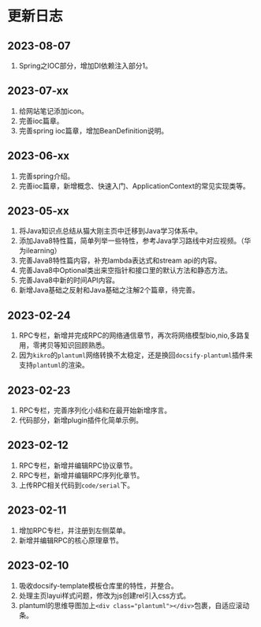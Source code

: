 # 更新日志

## 2023-08-07
1. Spring之IOC部分，增加DI依赖注入部分1。

## 2023-07-xx
1. 给网站笔记添加icon。
2. 完善ioc篇章。
3. 完善spring ioc篇章，增加BeanDefinition说明。

## 2023-06-xx
1. 完善spring介绍。
2. 完善ioc篇章，新增概念、快速入门、ApplicationContext的常见实现类等。

## 2023-05-xx
1. 将Java知识点总结从猫大刚主页中迁移到Java学习体系中。
2. 添加Java8特性篇，简单列举一些特性，参考Java学习路线中对应视频。（华为ilearning）
3. 完善Java8特性篇内容，补充lambda表达式和stream api的内容。
4. 完善Java8中Optional类出来空指针和接口里的默认方法和静态方法。
5. 完善Java8中新的时间API内容。
6. 新增Java基础之反射和Java基础之注解2个篇章，待完善。

## 2023-02-24
1. RPC专栏，新增并完成RPC的网络通信章节，再次将网络模型bio,nio,多路复用，零拷贝等知识回顾熟悉。
2. 因为`kikro`的`plantuml`网络转换不太稳定，还是换回`docsify-plantuml`插件来支持`plantuml`的渲染。

## 2023-02-23
1. RPC专栏，完善序列化小结和在最开始新增序言。
2. 代码部分，新增plugin插件化简单示例。

## 2023-02-12
1. RPC专栏，新增并编辑RPC协议章节。 
2. RPC专栏，新增并编辑RPC序列化章节。
3. 上传RPC相关代码到`code/serial`下。

## 2023-02-11
1. 增加RPC专栏，并注册到左侧菜单。
2. 新增并编辑RPC的核心原理章节。

## 2023-02-10
1. 吸收docsify-template模板仓库里的特性，并整合。
2. 处理主页layui样式问题，修改为js创建rel引入css方式。
3. plantuml的思维导图加上`<div class="plantuml"></div>`包裹，自适应滚动条。
